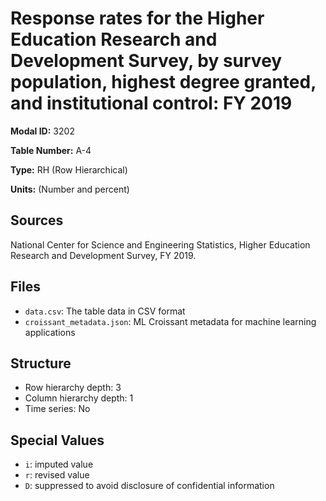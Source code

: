# Response rates for the Higher Education Research and Development Survey, by survey population, highest degree granted, and institutional control: FY 2019

**Modal ID:** 3202

**Table Number:** A-4

**Type:** RH (Row Hierarchical)

**Units:** (Number and percent)

## Sources

National Center for Science and Engineering Statistics, Higher Education Research and Development Survey, FY 2019.

## Files

- `data.csv`: The table data in CSV format
- `croissant_metadata.json`: ML Croissant metadata for machine learning applications

## Structure

- Row hierarchy depth: 3
- Column hierarchy depth: 1
- Time series: No

## Special Values

- `i`: imputed value
- `r`: revised value
- `D`: suppressed to avoid disclosure of confidential information
